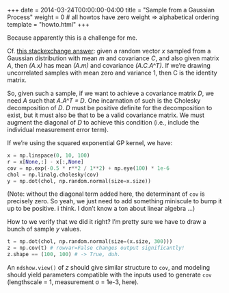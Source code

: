 +++
date = 2014-03-24T00:00:00-04:00
title = "Sample from a Gaussian Process"
weight = 0 # all howtos have zero weight => alphabetical ordering
template = "howto.html"
+++

Because apparently this is a challenge for me.

Cf.
[this stackexchange answer](https://stats.stackexchange.com/questions/32169/how-can-i-generate-data-with-a-prespecified-correlation-matrix):
given a random vector *x* sampled from a Gaussian distribution with mean *m*
and covariance *C*, and also given matrix *A*, then *(A.x)* has mean *(A.m)*
and covariance *(A.C.A^T)*. If we’re drawing uncorrelated samples with mean
zero and variance 1, then C is the identity matrix.

So, given such a sample, if we want to achieve a covariance matrix *D*, we
need *A* such that *A.A^T = D*. One incarnation of such is the Cholesky
decomposition of *D*. *D* must be positive definite for the decomposition to
exist, but it must also be that to be a valid covariance matrix. We must
augment the diagonal of *D* to achieve this condition (i.e., include the
individual measurement error term).

If we’re using the squared exponential GP kernel, we have:

```python
x = np.linspace(0, 10, 100)
r = x[None,:] - x[:,None]
cov = np.exp(-0.5 * r**2 / 1**2) + np.eye(100) * 1e-6
chol = np.linalg.cholesky(cov)
y = np.dot(chol, np.random.normal(size=x.size))
```

(Note: without the diagonal term added here, the determinant of `cov` is
precisely zero. So yeah, we just need to add something miniscule to bump it up
to be positive. i think. I don’t know a ton about linear algebra …)

How to we verify that we did it right? I’m pretty sure we have to draw a bunch
of sample *y* values.

```python
t = np.dot(chol, np.random.normal(size=(x.size, 300)))
z = np.cov(t) # rowvar=False changes output significantly!
z.shape == (100, 100) # -> True, duh.
```

An `ndshow.view()` of *z* should give similar structure to `cov`, and modeling
should yield parameters compatible with the inputs used to generate `cov`
(lengthscale = 1, measurement σ = 1e-3, here).
